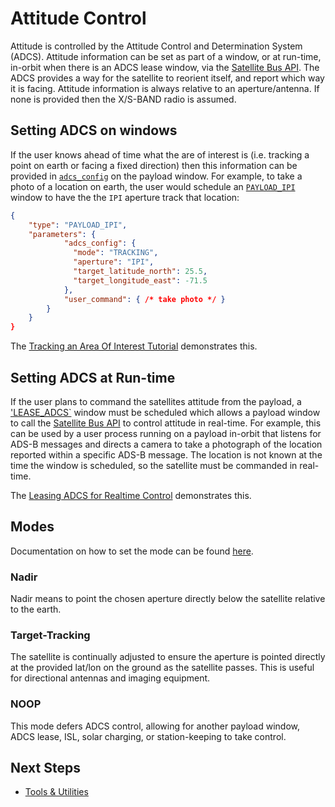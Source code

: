 # Attitude Control

Attitude is controlled by the Attitude Control and Determination System (ADCS). Attitude information can be set as part of a window, or at run-time, in-orbit when there is an ADCS lease window, via the [Satellite Bus API](https://developers.spire.com/satellite-bus-api/). The ADCS provides a way for the satellite to reorient itself, and report which way it is facing. Attitude information is always relative to an aperture/antenna. If none is provided then the X/S-BAND radio is assumed.


## Setting ADCS on windows

If the user knows ahead of time what the are of interest is (i.e. tracking a point on earth or facing a fixed direction) then this information can be provided in [`adcs_config`](https://developers.spire.com/tasking-api-docs/#adcs_config) on the  payload window. For example, to take a photo of a location on earth, the user would schedule an [`PAYLOAD_IPI`](https://developers.spire.com/tasking-api-docs/#payload_ipi) window to have the the `IPI` aperture track that location:

```json
{
    "type": "PAYLOAD_IPI",
    "parameters": {
            "adcs_config": {
              "mode": "TRACKING",
              "aperture": "IPI",
              "target_latitude_north": 25.5,
              "target_longitude_east": -71.5
            },
            "user_command": { /* take photo */ }
        }
    }
}
```

The [Tracking an Area Of Interest Tutorial](./tutorials/aio/) demonstrates this.


## Setting ADCS at Run-time

If the user plans to command the satellites attitude from the payload, a ['LEASE_ADCS`](https://developers.spire.com/tasking-api-docs/index.html#lease_adcs) window must be scheduled which allows a payload window to call the [Satellite Bus API](https://developers.spire.com/satellite-bus-api/) to control attitude in real-time. For example, this can be used by a user process running on a payload in-orbit that listens for ADS-B messages and directs a camera to take a photograph of the location reported within a specific ADS-B message. The location is not known at the time the window is scheduled, so the satellite must be commanded in real-time.

The [Leasing ADCS for Realtime Control](./tutorials/adcs-lease/) demonstrates this.



## Modes

Documentation on how to set the mode can be found [here](https://developers.spire.com/tasking-api-docs/#adcs_config).


### Nadir

Nadir means to point the chosen aperture directly below the satellite relative to the earth.


### Target-Tracking

The satellite is continually adjusted to ensure the aperture is pointed directly at the provided lat/lon on the ground as the satellite passes. This is useful for directional antennas and imaging equipment.


### NOOP

This mode defers ADCS control, allowing for another payload window, ADCS lease, ISL, solar charging, or station-keeping to take control.


## Next Steps

 - [Tools & Utilities](./Utilities.md)
